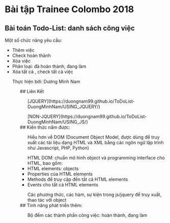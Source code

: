# Bài tập Trainee Colombo 2018
## Bài toán Todo-List: danh sách công việc
 Một số chức năng yêu cầu: 
 <ul>
   <li> Thêm việc </li>
   <li> Check hoàn thành</li>
   <li> Xóa việc </li>
   <li> Phân loại: đã hoàn thành, đang làm </li>
   <li> Xóa tất cả , check tất cả việc </li>
 </ul>
 <ul> Thực hiện  bởi: Dương Minh Nam <ul>
## Liên Kết
 <ul> [JQUERY](https://duongnam99.github.io/ToDoList-DuongMinhNam/USING_JQUERY/) </ul>
 <ul> [NON-JQUERY](https://duongnam99.github.io/ToDoList-DuongMinhNam/USING_JS/) </ul>
## Kiến thức nắm được:
 <ul> Hiểu hơn về DOM (Document Object Model, được dùng để truy xuất các tài liệu dạng HTML và XML bằng các ngôn ngữ lập trình như Javascript, PHP, Python)       </ul>
 <ul> HTML DOM:  chuẩn mô hình object và programming interface cho HTML, bao gồm:
  <li> HTML elements: objects </li>
  <li> Properties của HTML elements </li>
  <li> Methods để truy cập đến tất cả HTML elements </li>
  <li> Events cho tất cả HTML elements </li>
 </ul>
 <ul> Các phương thức, các hàm, sự kiện trong js/jquery để truy xuất, thao tác với object </ul>
## Tính năng phát triển thêm:
 <ul> Bộ đếm các thành phần công việc: hoàn thành, đang làm  </ul>
